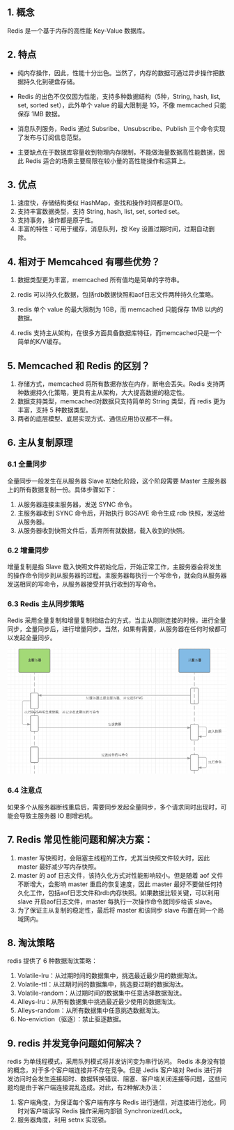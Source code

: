 

## 1. 概念

Redis 是一个基于内存的高性能 Key-Value 数据库。

## 2. 特点

* 纯内存操作，因此，性能十分出色。当然了，内存的数据可通过异步操作把数据持久化到硬盘存储。
* Redis 的出色不仅仅因为性能，支持多种数据结构（5种，String, hash, list, set, sorted set），此外单个 value 的最大限制是 1G，不像 memcached 只能保存 1MB 数据。
* 消息队列服务，Redis 通过 Subsribe、Unsubscribe、Publish 三个命令实现了发布与订阅信息范型。

* 主要缺点在于数据库容量收到物理内存限制，不能做海量数据高性能数据，因此 Redis 适合的场景主要局限在较小量的高性能操作和运算上。

## 3. 优点

1. 速度快，存储结构类似 HashMap，查找和操作时间都是O(1)。
2. 支持丰富数据类型，支持 String, hash, list, set, sorted set。
3. 支持事务，操作都是原子性。
4. 丰富的特性：可用于缓存，消息队列，按 Key 设置过期时间，过期自动删除。

## 4. 相对于 Memcahced 有哪些优势？

1. 数据类型更为丰富，memcached 所有值均是简单的字符串。
2. redis 可以持久化数据，包括rdb数据快照和aof日志文件两种持久化策略。
3. redis 单个 value 的最大限制为 1GB，而 memcached 只能保存 1MB 以内的数据。

4. redis 支持主从架构，在很多方面具备数据库特征，而memcached只是一个简单的K/V缓存。

## 5. Memcached 和 Redis 的区别？

1. 存储方式，memcached 将所有数据存放在内存，断电会丢失。Redis 支持两种数据持久化策略，更具有主从架构，大大提高数据的稳定性。
2. 数据支持类型，memcached对数据只支持简单的 String 类型，而 redis 更为丰富，支持 5 种数据类型。
3. 两者的底层模型、底层实现方式、通信应用协议都不一样。

## 6. 主从复制原理

### 6.1 全量同步

全量同步一般发生在从服务器 Slave 初始化阶段，这个阶段需要 Master 主服务器上的所有数据复制一份。具体步骤如下：

1. 从服务器连接主服务器，发送 SYNC 命令。
2. 主服务器收到 SYNC 命令后，开始执行  BGSAVE 命令生成 rdb 快照，发送给从服务器。
3. 从服务器收到快照文件后，丢弃所有就数据，载入收到的快照。

### 6.2 增量同步

增量复制是指 Slave 载入快照文件初始化后，开始正常工作，主服务器会将发生的操作命令同步到从服务器的过程。主服务器每执行一个写命令，就会向从服务器发送相同的写命令，从服务器接受并执行收到的写命令。

### 6.3 Redis 主从同步策略

 Redis 采用全量复制和增量复制相结合的方式，当主从刚刚连接的时候，进行全量同步，全量同步后，进行增量同步。当然，如果有需要，从服务器在任何时候都可以发起全量同步。

![](pics/1.png)

### 6.4 注意点

如果多个从服务器断线重启后，需要同步发起全量同步，多个请求同时出现时，可能会导致主服务器 IO 剧增宕机。

## 7. Redis 常见性能问题和解决方案：

1. master 写快照时，会阻塞主线程的工作，尤其当快照文件较大时，因此 master 最好减少写内存快照。
2. master 的 aof 日志文件，该持久化方式对性能影响较小。但是随着 aof 文件不断增大，会影响 master 重启的恢复速度，因此 master 最好不要做任何持久化工作，包括aof日志文件和rdb内存快照。如果数据比较关键，可以利用 slave 开启aof日志文件，master 每执行一次操作命令就同步给该 slave。
3. 为了保证主从复制的稳定性，最后将 master 和该同步 slave 布置在同一个局域网内。

## 8. 淘汰策略

redis 提供了 6 种数据淘汰策略：

1. Volatile-lru：从过期时间的数据集中，挑选最近最少用的数据淘汰。
2. Volatile-ttl：从过期时间的数据集中，挑选要过期的数据淘汰。
3. Volatile-random：从过期时间的数据集中任意选择数据淘汰。
4. Alleys-lru：从所有数据集中挑选最近最少使用的数据淘汰。
5. Alleys-random：从所有数据集中任意挑选数据淘汰。
6. No-enviction（驱逐）：禁止驱逐数据。

## 9. redis 并发竞争问题如何解决？

redis 为单线程模式，采用队列模式将并发访问变为串行访问。 Redis 本身没有锁的概念，对于多个客户端连接并不存在竞争。但是 Jedis 客户端对 Redis 进行并发访问时会发生连接超时、数据转换错误、阻塞、客户端关闭连接等问题，这些问题均是由于客户端连接混乱造成。对此，有2种解决办法：

1. 客户端角度，为保证每个客户端有序与 Redis 进行通信，对连接进行池化，同时对客户端读写 Redis 操作采用内部锁 Synchronized/Lock。
2. 服务器角度，利用 setnx 实现锁。